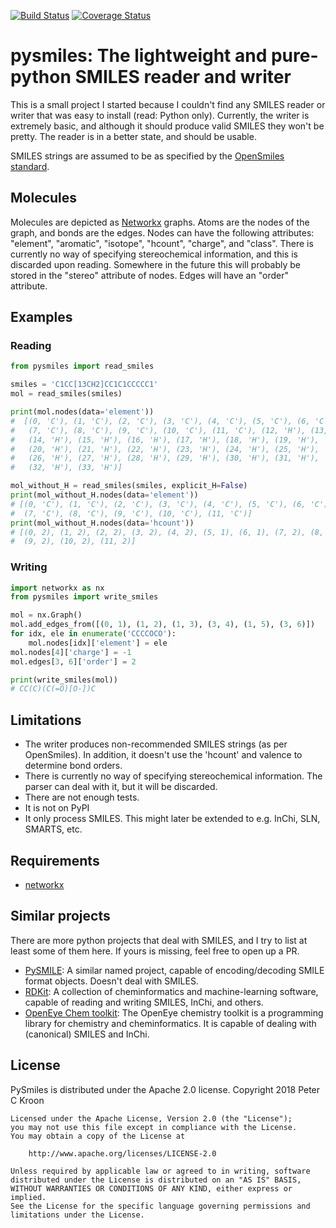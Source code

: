 [![Build Status](https://travis-ci.org/pckroon/pysmiles.svg?branch=master)](https://travis-ci.org/pckroon/pysmiles)
[![Coverage Status](https://coveralls.io/repos/github/pckroon/pysmiles/badge.svg?branch=master)](https://coveralls.io/github/pckroon/pysmiles?branch=master)

# pysmiles: The lightweight and pure-python SMILES reader and writer

This is a small project I started because I couldn't find any SMILES reader or
writer that was easy to install (read: Python only). Currently, the writer is
extremely basic, and although it should produce valid SMILES they won't be
pretty. The reader is in a better state, and should be usable.

SMILES strings are assumed to be as specified by the 
[OpenSmiles standard][opensmiles].

## Molecules
Molecules are depicted as [Networkx][networkx] graphs. Atoms are the nodes of
the graph, and bonds are the edges. Nodes can have the following attributes:
"element", "aromatic", "isotope", "hcount", "charge", and "class". There is currently no
way of specifying stereochemical information, and this is discarded upon
reading. Somewhere in the future this will probably be stored in the "stereo"
attribute of nodes. Edges will have an "order" attribute.

## Examples
### Reading
```python
from pysmiles import read_smiles

smiles = 'C1CC[13CH2]CC1C1CCCCC1'
mol = read_smiles(smiles)

print(mol.nodes(data='element'))
#  [(0, 'C'), (1, 'C'), (2, 'C'), (3, 'C'), (4, 'C'), (5, 'C'), (6, 'C'),
#   (7, 'C'), (8, 'C'), (9, 'C'), (10, 'C'), (11, 'C'), (12, 'H'), (13, 'H'),
#   (14, 'H'), (15, 'H'), (16, 'H'), (17, 'H'), (18, 'H'), (19, 'H'),
#   (20, 'H'), (21, 'H'), (22, 'H'), (23, 'H'), (24, 'H'), (25, 'H'),
#   (26, 'H'), (27, 'H'), (28, 'H'), (29, 'H'), (30, 'H'), (31, 'H'),
#   (32, 'H'), (33, 'H')]

mol_without_H = read_smiles(smiles, explicit_H=False)
print(mol_without_H.nodes(data='element'))
# [(0, 'C'), (1, 'C'), (2, 'C'), (3, 'C'), (4, 'C'), (5, 'C'), (6, 'C'),
#  (7, 'C'), (8, 'C'), (9, 'C'), (10, 'C'), (11, 'C')]
print(mol_without_H.nodes(data='hcount'))
# [(0, 2), (1, 2), (2, 2), (3, 2), (4, 2), (5, 1), (6, 1), (7, 2), (8, 2),
#  (9, 2), (10, 2), (11, 2)]
```

### Writing
```python
import networkx as nx
from pysmiles import write_smiles

mol = nx.Graph()
mol.add_edges_from([(0, 1), (1, 2), (1, 3), (3, 4), (1, 5), (3, 6)])
for idx, ele in enumerate('CCCCOCO'):
    mol.nodes[idx]['element'] = ele
mol.nodes[4]['charge'] = -1
mol.edges[3, 6]['order'] = 2

print(write_smiles(mol))
# CC(C)(C(=O)[O-])C
```

## Limitations
- The writer produces non-recommended SMILES strings (as per OpenSmiles). In
    addition, it doesn't use the 'hcount' and valence to determine bond orders.
- There is currently no way of specifying stereochemical information. The parser
    can deal with it, but it will be discarded.
- There are not enough tests.
- It is not on PyPI
- It only process SMILES. This might later be extended to e.g. InChi, SLN, SMARTS, etc.

## Requirements
- [networkx][networkx]

## Similar projects
There are more python projects that deal with SMILES, and I try to list at least some of them here. If yours is missing, feel free to open up a PR.
- [PySMILE](https://github.com/jhosmer/PySmile): A similar named project, capable of encoding/decoding SMILE format objects. Doesn't deal with SMILES.
- [RDKit](https://github.com/rdkit/rdkit): A collection of cheminformatics and machine-learning software, capable of reading and writing SMILES, InChi, and others.
- [OpenEye Chem toolkit](https://www.eyesopen.com/oechem-tk): The OpenEye chemistry toolkit is a programming library for chemistry and cheminformatics. It is capable of dealing with (canonical) SMILES and InChi.

## License
PySmiles is distributed under the Apache 2.0 license.
    Copyright 2018 Peter C Kroon

    Licensed under the Apache License, Version 2.0 (the "License");
    you may not use this file except in compliance with the License.
    You may obtain a copy of the License at

        http://www.apache.org/licenses/LICENSE-2.0

    Unless required by applicable law or agreed to in writing, software
    distributed under the License is distributed on an "AS IS" BASIS,
    WITHOUT WARRANTIES OR CONDITIONS OF ANY KIND, either express or implied.
    See the License for the specific language governing permissions and
    limitations under the License.


[opensmiles]: http://opensmiles.org/
[networkx]: https://networkx.github.io/
